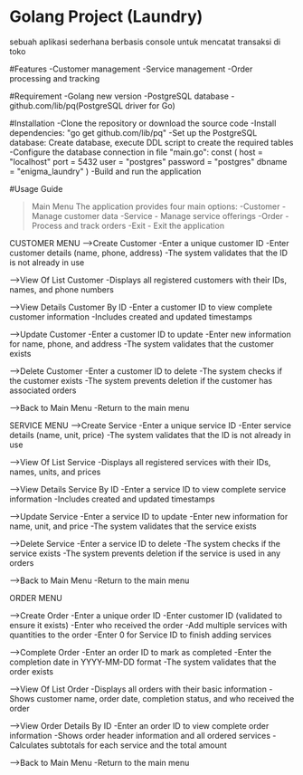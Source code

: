 # Golang Project (Laundry)
sebuah aplikasi sederhana berbasis console untuk mencatat transaksi di toko

#Features
-Customer management
-Service management
-Order processing and tracking

#Requirement
-Golang new version
-PostgreSQL database
-github.com/lib/pq(PostgreSQL driver for Go)

#Installation
-Clone the repository or download the source code
-Install dependencies: "go get github.com/lib/pq"
-Set up the PostgreSQL database: Create database, execute DDL script to create the required tables
-Configure the database connection in file "main.go":
const (
    host     = "localhost"
    port     = 5432
    user     = "postgres"
    password = "postgres"
    dbname   = "enigma_laundry"
)
-Build and run the application

#Usage Guide
>Main Menu
The application provides four main options:
-Customer - Manage customer data
-Service - Manage service offerings
-Order - Process and track orders
-Exit - Exit the application

CUSTOMER MENU
-->Create Customer
-Enter a unique customer ID
-Enter customer details (name, phone, address)
-The system validates that the ID is not already in use

-->View Of List Customer
-Displays all registered customers with their IDs, names, and phone numbers

-->View Details Customer By ID
-Enter a customer ID to view complete customer information
-Includes created and updated timestamps

-->Update Customer
-Enter a customer ID to update
-Enter new information for name, phone, and address
-The system validates that the customer exists

-->Delete Customer
-Enter a customer ID to delete
-The system checks if the customer exists
-The system prevents deletion if the customer has associated orders

-->Back to Main Menu
-Return to the main menu



SERVICE MENU
-->Create Service
-Enter a unique service ID
-Enter service details (name, unit, price)
-The system validates that the ID is not already in use

-->View Of List Service
-Displays all registered services with their IDs, names, units, and prices

-->View Details Service By ID
-Enter a service ID to view complete service information
-Includes created and updated timestamps

-->Update Service
-Enter a service ID to update
-Enter new information for name, unit, and price
-The system validates that the service exists

-->Delete Service
-Enter a service ID to delete
-The system checks if the service exists
-The system prevents deletion if the service is used in any orders

-->Back to Main Menu
-Return to the main menu



ORDER MENU

-->Create Order
-Enter a unique order ID
-Enter customer ID (validated to ensure it exists)
-Enter who received the order
-Add multiple services with quantities to the order
-Enter 0 for Service ID to finish adding services

-->Complete Order
-Enter an order ID to mark as completed
-Enter the completion date in YYYY-MM-DD format
-The system validates that the order exists

-->View Of List Order
-Displays all orders with their basic information
-Shows customer name, order date, completion status, and who received the order


-->View Order Details By ID
-Enter an order ID to view complete order information
-Shows order header information and all ordered services
-Calculates subtotals for each service and the total amount

-->Back to Main Menu
-Return to the main menu
